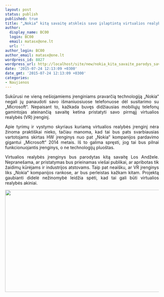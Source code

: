 ```yaml
---
layout: post
status: publish
published: true
title: "„Nokia“ kitą savaitę atskleis savo įslaptintą virtualios realybės įrenginį"
author:
  display_name: BC00
  login: BC00
  email: matasx@one.lt
  url: ''
author_login: BC00
author_email: matasx@one.lt
wordpress_id: 8827
wordpress_url: http://localhost/site/new/nokia_kita_savaite_parodys_savo_paslaptingaji_virtualios_realybes_irengini/
date: '2015-07-24 12:13:09 +0300'
date_gmt: '2015-07-24 12:13:09 +0300'
categories:
- Naujienos
---
```

<p style="text-align: justify;">
	Sukūrusi ne vieną ne&scaron;iojamiems įrenginiams pravarčią technologiją &bdquo;Nokia&ldquo; negali jų panaudoti savo i&scaron;maniuosiuose telefonuose dėl susitarimo su &bdquo;Microsoft&ldquo;. Nepaisant to, kažkada buvęs didžiausias mobiliųjų telefonų gamintojas ateinančią savaitę ketina pristatyti savo pirmąjį virtualios realybės (VR) įrenginį.</p>
<p style="text-align: justify;">
	Apie tyrimų ir vystymo skyriaus kuriamą virtualios realybės įrenginį nėra žinoma prakti&scaron;kai nieko, tačiau manoma, kad tai bus pats svarbiausias vartotojams skirtas HW įrenginys nuo pat &bdquo;Nokia&ldquo; kompanijos pardavimo gigantui &bdquo;Microsoft&ldquo; 2014 metais. I&scaron; to galima spręsti, jog tai bus pilnai funkcionuojantis įrenginys, o ne technologijų pluo&scaron;tas.</p>
<p style="text-align: justify;">
	Virtualios realybės įrenginys bus parodytas kitą savaitę Los Andžele. Neprane&scaron;ama, ar pristatymas bus prieinamas vie&scaron;ai publikai, ar apribotas tik žaidimų kūrėjams ir industrijos atstovams. Taip pat neai&scaron;ku, ar VR įrenginys liks &bdquo;Nokia&ldquo; kompanijos rankose, ar bus perleistas kažkam kitam. Projektą gaubianti didelė nežinomybė leidžia spėti, kad tai gali būti virtualios realybės akiniai.</p>
<p style="text-align: justify;">
	<img alt="" src="http://technews.lt/userfiles/sony_hmz_t1_2.jpg" style="width: 520px; height: 334px;" /></p>
